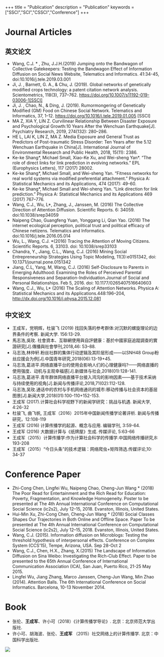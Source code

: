 +++
title = "Publication"
description = "Publication"
keywords = ["SSCI","SCI","CSSCI","Conference"]
+++



# Journal Articles
## 英文论文
- Wang, C.J. * , Zhu, J.J.H.(2019) Jumping onto the Bandwagon of Collective Gatekeepers: Testing the Bandwagon Effect of Information Diffusion on Social News Website, Telematics and Informatics. 41:34-45, doi:10.1016/j.tele.2019.03.001
- Ji, J. , Barnett, G. A., & Chu, J. (2019). Global networks of genetically modified crops technology: a patent citation network analysis. Scientometrics, 118(3), 737–762. https://doi.org/10.1007/s11192-019-03006-1[SSCI]  
- Ji, J. , Chao, N., & Ding, J. (2019). Rumormongering of Genetically Modified (GM) Food on Chinese Social Network. Telematics and Informatics, 37, 1–12. https://doi.org/10.1016/j.tele.2019.01.005  [SSCI]  
- MA Z, XIA Y, LIN Z. Curvilinear Relationship Between Disaster Exposure and Psychological Growth:10 Years After the Wenchuan Earthquake[J]. Psychiatry Research, 2019, 274(132): 280–286.   
- HE L, LAI K, LIN Z, MA Z. Media Exposure and General Trust as Predictors of Post-traumatic Stress Disorder: Ten Years after the 5.12 Wenchuan Earthquake in China[J]. International Journal of Environmental Research and Public Health, 2018, 15(11): 2386.   
- Ke-ke Shang*, Michael Small, Xiao-Ke Xu, and Wei-sheng Yan*. “The role of direct links for link prediction in evolving networks.” EPL (Europhysics Letters), 117 (2017) 28002.  
- Ke-ke Shang*, Michael Small, and Wei-sheng Yan. “Fitness networks for real world systems via modified preferential attachment.” Physica A: Statistical Mechanics and its Applications, 474 (2017): 49-60.
- Ke-ke Shang*, Michael Small and Wei-sheng Yan. “Link direction for link prediction.” Physica A: Statistical Mechanics and its Applications 469 (2017) 767–776.
- Wang, C.J., Wu, L*, Zhang, J., Janssen, M. (2016) The Collective Direction of Attention Diffusion. Scientific Reports. 6: 34059. doi:10.1038/srep34059
- Naipeng Chao, Guangfeng Yuan, Yonggang Li, Qian Yao. (2016) The internet ecological perception, political trust and political efficacy of Chinese netizens. Telematics and Informatics. doi:10.1016/j.tele.2016.05.014
- Wu, L., Wang, C.J. *(2016) Tracing the Attention of Moving Citizens. Scientific Reports. 6, 33103. doi: 10.1038/srep33103
- Chandra, Y., Jiang, C.L., Wang, C.J. (2016) Mining Social Entrepreneurship Strategies Using Topic Modeling, 11(3):e0151342, doi: 10.1371/journal.pone.0151342
- Jiang, C.L, Yang, M, Wang, C.J. (2016) Self-Disclosure to Parents in Emerging Adulthood: Examining the Roles of Perceived Parental Responsiveness and Separation-Individuation.Journal of Social and Personal Relationships. Feb 5, 2016. doi: 10.1177/0265407516640603
- Wang, C.J., Wu, L* (2016) The Scaling of Attention Networks. Physica A: Statistical Mechanics and its Applications.448:196–204, http://dx.doi.org/10.1016/j.physa.2015.12.081

## 中文论文
- 王成军，党明辉，杜骏飞 (2019) 找回失落的参考群体:对沉默的螺旋理论的边界条件的考察. 新闻大学. 156:13-29.
- 馬志浩,吳玫.  社會資本、互聯網使用與自評健康：基於中國家庭追蹤調查的實證研究[J].傳播與社會學刊,2018,46:  53–88.   
- 马志浩,林仲轩.粉丝社群的集体行动逻辑及其阶层形成——以SNH48 Group粉丝应援会为例[J].中国青年研究,2018(06):13-19+45.    
- 马志浩,葛进平.网络直播平台的使用会影响人们的心理健康吗?——网络直播的使用强度、动机与主观幸福感[J].新媒体与社会,2018(01):128-141.
- 马志浩,葛进平.青年群体网络直播平台接入鸿沟的影响因素——基于技术采纳与持续使用的视角[J].新闻与传播评论,2018,71(02):112-128.
- 马志浩,吴玫.通话中的农村与手机网络通讯的城市:移动传播与社会资本的基层图景[J].新闻大学,2018(01):100-110+152-153.
- 王成军 (2017).计算社会科学视野下的新闻学研究：挑战与机遇. 新闻大学, 4:26-32
- 杜骏飞, 曲飞帆, 王成军（2016）2015年中国新闻传播学论著评析. 新闻与传播研究，12:108-119
- 王成军 (2016) 计算传播学的起源、概念与应用. 编辑学刊, 3:59-64.
- 王成军 (2016) 大数据计算与《纸牌屋》生成. 传媒评论, 5:63-66
- 王成军（2015）计算传播学:作为计算社会科学的传播学.中国网络传播研究,8: 193-208
- 王成军（2015）“今日头条”的技术逻辑：网络爬虫+矩阵筛选.传媒评论,10: 34-37

# Conference Paper
- Zhi-Cong Chen, Lingfei Wu, Naipeng Chao, Cheng-Jun Wang * (2018) The Poor Read for Entertainment and the Rich Read for Education: Poverty, Fragmentation, and Knowledge Homogeneity. Poster to be presented at The 4th Annual International Conference on Computational Social Science (ic2s2), July 12–15, 2018. Evanston, Illinois, United States.
- Hui-Min Xu, Zhi-Cong Chen, Cheng-Jun Wang * (2018) Social Classes Shapes Our Trajectories in Both Online and Offline Space. Paper To be presented at The 4th Annual International Conference on Computational Social Science (ic2s2), July 12–15, 2018. Evanston, Illinois, United States.
- Wang, C.J. (2015). Information diffusion on Microblogs: Testing the threshold hypothesis of interpersonal effects. Conference on Complex System (CCS’15), Tempe, Arizona, USA. Sep 28-Oct 2
- Wang, C.J., Chen, H.X., Zhang, X.(2015) The Landscape of Information Diffusion on Sina Weibo: Investigating the Rich-Club Effect. Paper to be presented to the 65th Annual Conference of International Communication Association (ICA), San Juan, Puerto Rico, 21-25 May 2015.
- Lingfei Wu, Jiang Zhang, Marco Janssen, Cheng-Jun Wang, Min Zhao (2014). Attention Balls. The 6th International Conference on Social Informatics. Barcelona, 10-13 November 2014.

# Book

- 张伦、**王成军**、许小可（2018）《计算传播学导论》. 北京：北京师范大学出版社.
- 许小可、胡海波、张伦、**王成军** （2015）社交网络上的计算传播学. 北京：中国科学出版社.


![](/img/carousel/theorysmall.png)
